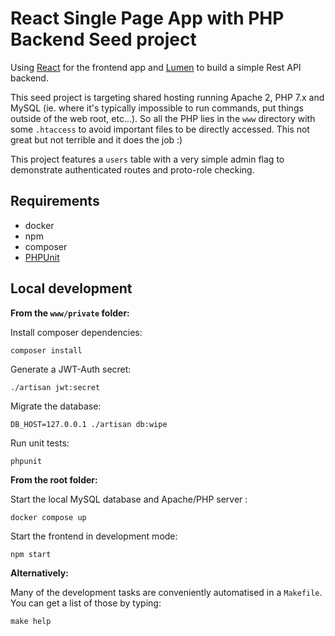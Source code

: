 # React Single Page App with PHP Backend Seed project

Using [React](https://reactjs.org/) for the frontend app and [Lumen](https://lumen.laravel.com/) to
build a simple Rest API backend.

This seed project is targeting shared hosting running Apache 2, PHP 7.x and MySQL (ie. where it's
typically impossible to run commands, put things outside of the web root, etc...). So all the PHP
lies in the `www` directory with some `.htaccess` to avoid important files to be directly accessed.
This not great but not terrible and it does the job :)

This project features a `users` table with a very simple admin flag to demonstrate authenticated
routes and proto-role checking.

## Requirements

- docker
- npm
- composer
- [PHPUnit](https://phpunit.de/)

## Local development

**From the `www/private` folder:**

Install composer dependencies:

```
composer install
```

Generate a JWT-Auth secret:

```
./artisan jwt:secret
```

Migrate the database:

```
DB_HOST=127.0.0.1 ./artisan db:wipe
```

Run unit tests:

```
phpunit
```

**From the root folder:**

Start the local MySQL database and Apache/PHP server :

```
docker compose up
```

Start the frontend in development mode:

```
npm start
```

**Alternatively:**

Many of the development tasks are conveniently automatised in a `Makefile`. You can get a list of
those by typing:

```
make help
```
